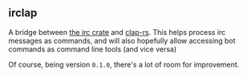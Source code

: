 ## irclap

A bridge between [the irc crate](aatxe/irc) and [clap-rs](kbknapp/clap-rs).
This helps process irc messages as commands, and will also hopefully allow
accessing bot commands as command line tools (and vice versa)

Of course, being version `0.1.0`, there's a lot of room for improvement.
